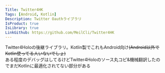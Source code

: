```yaml
---
Title: Twitter4HK
Tags: [Android, Kotlin]
Description: Twitter Oauthライブラリ
IsProduct: true
IsLibrary: true
LinkGithub: https://github.com/MeilCli/Twitter4HK
---
```


Twitter4Holoの後継ライブラリ。Kotlin製でこれもAndroid向け<del>(Android以外でKotlin使ってる人いないでしょ)</del>  
ある程度のデバッグはしてるけどTwitter4Holoのソース丸コピ&機械翻訳したのでまだKotlinに最適化されてない部分がある